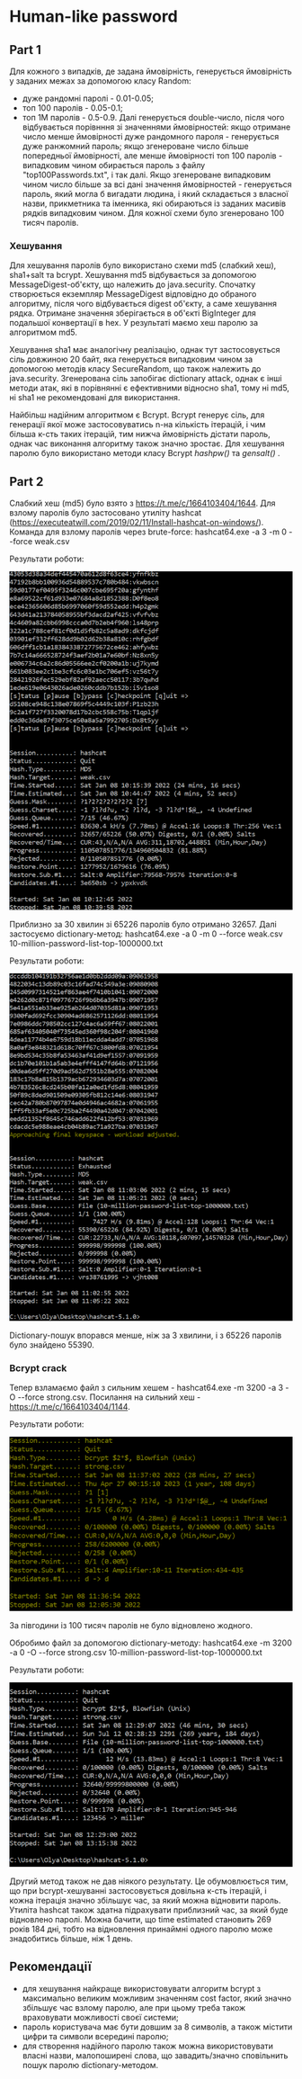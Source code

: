 # Human-like password
## Part 1

Для кожного з випадків, де задана ймовірність, генерується ймовірність у заданих межах за допомогою класу Random: 
- дуже рандомні паролі - 0.01-0.05;
- топ 100 паролів - 0.05-0.1;
- топ 1М паролів - 0.5-0.9.
Далі генерується double-число, після чого відбувається порівнння зі значеннями ймовірностей: якщо отримане число менше 
ймовірності дуже рандомного пароля - генерується дуже ранжомний пароль; якщо згенероване число більше попередньої ймовірності,
але менше ймовірності топ 100 паролів - випадковим чином обирається пароль з файлу "top100Passwords.txt", і так далі.
Якщо згенероване випадковим чином число більше за всі дані значення ймовірностей - генерується пароль, який могла б вигадати
людина, і який складається з власної назви, прикметника та іменника, які обираються із заданих масивів рядків випадковим чином.
Для кожної схеми було згенеровано 100 тисяч паролів.
### Хешування
Для хешування паролів було використано схеми md5 (слабкий хеш), sha1+salt та bcrypt.
Хешування md5 відбувається за допомогою MessageDigest-об'єкту, що належить до java.security.
Спочатку створюється екземпляр MessageDigest відповідно до обраного алгоритму, після чого відбувається digest об'єкту,
а саме хешування рядка. Отримане значення зберігається в об'єкті BigInteger для подальшої конвертації в hex.
У результаті маємо хеш паролю за алгоритмом md5.

Хешування sha1 має аналогічну реалізацію, однак тут застосовується сіль довжиною 20 байт, 
яка генерується випадковим чином за допомогою методів класу SecureRandom, що також належить до java.security.
Згенерована сіль запобігає dictionary attack, однак є інші методи атак, які в порівнянні є ефективними відносно sha1,
тому ні md5, ні sha1 не рекомендовані для використання.

Найбільш надійним алгоритмом є Bcrypt. Bcrypt генерує сіль, для генерації якої може застосовуватись n-на кількість ітерацій,
і чим більша к-сть таких ітерацій, тим нижча ймовірність дістати пароль, однак час виконання алгоритму також значно зростає.
Для хешування паролю було використано методи класу Bcrypt <i>hashpw()</i> та <i>gensalt()</i> .

## Part 2
Слабкий хеш (md5) було взято з https://t.me/c/1664103404/1644.
Для взлому паролів було застосовано утиліту hashcat (https://executeatwill.com/2019/02/11/Install-hashcat-on-windows/).
Команда для взлому паролів через brute-force: hashcat64.exe -a 3 -m 0 --force weak.csv

Результати роботи:

![bruteforce result](https://github.com/unicode368/CryptoLabs/blob/main/src/main/java/lab4/Capture.PNG)

Приблизно за 30 хвилин зі 65226 паролів було отримано 32657.
Далі застосуємо dictionary-метод: hashcat64.exe -a 0 -m 0 --force weak.csv 10-million-password-list-top-1000000.txt

Результати роботи:

![dictionary result](https://github.com/unicode368/CryptoLabs/blob/main/src/main/java/lab4/Capture2.PNG)

Dictionary-пошук впорався менше, ніж за 3 хвилини, і з 65226 паролів було знайдено 55390.

### Bcrypt crack
Тепер взламаємо файл з сильним хешем - hashcat64.exe -m 3200 -a 3 -O --force strong.csv.
Посилання на сильний хеш - https://t.me/c/1664103404/1144.

Результати роботи:

![bruteforce strong](https://github.com/unicode368/CryptoLabs/blob/main/src/main/java/lab4/Capture3.PNG)

За півгодини із 100 тисяч паролів не було відновлено жодного.

Обробимо файл за допомогою dictionary-методу: hashcat64.exe -m 3200 -a 0 -O --force strong.csv 10-million-password-list-top-1000000.txt

Результати роботи:

![dictionary strong](https://github.com/unicode368/CryptoLabs/blob/main/src/main/java/lab4/Capture4.PNG)

Другий метод також не дав ніякого результату.
Це обумовлюється тим, що при bcrypt-хешуванні застосовується довільна к-сть ітерацій, і кожна ітерація значно збільшує час,
за який можна відновити пароль. Утиліта hashcat також здатна підрахувати приблизний час, за який буде відновлено паролі.
Можна бачити, що time estimated становить 269 років 184 дні, тобто на відновлення принаймні одного паролю може знадобитись
більше, ніж 1 день.
## Рекомендації
- для хешування найкраще використовувати алгоритм bcrypt з максимально великим можливим значенням cost factor, який значно
збільшує час взлому паролю, але при цьому треба також враховувати можливості своєї системи;
- пароль користувача має бути довшим за 8 символів, а також містити цифри та символи всередині паролю;
- для створення надійного паролю також можна використовувати власні назви, малопоширені слова, що завадить/значно сповільнить
пошук паролю dictionary-методом.  
 


 
 
